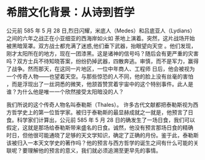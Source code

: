 # 希腊文化背景：从诗到哲学

公元前 585 年 5 月 28 日,烈日闪耀，米底人（Medes）和吕底亚人（Lydians）之间的六年之战正在小亚细亚的西海岸如火如 荼地上演着。突然，这片战场开始 被黑暗笼罩。双方战士都充满了迷惑,他们垂下武器，抬眼望向天空 。他们发现，刚才太阳所在的地方，现在一团漆黑。这是诸神的信号吗？随后会有更严重的灾害吗？双方士兵不待知晓答案，纷纷扔掉武器，四散奔逃。审慎，而不是军力，赢得了战争。然而那天，在这同一片地区，一位中年商人、工程师 日后，他会被视为一个传奇人物——也望着天空。与那些惊恐的人不同，他的脸上没有丝毫的害怕 ，而是浮现出了一丝洞悉的微笑，他颔首赞赏着宇宙中的这个特别事件。此人是谁？为什么他是唯一一个欣然接受太阳暗没的人？

我们所说的这个传奇人物名叫泰勒斯（Thales）。 许多古代文献都把泰勒斯视为西方哲学史上的第一位哲学家。被归于泰勒斯的最显赫成就之一就是，他预言了日食。科学家们计算出，公元前 585 年 5 月 28 日的确发生了一场日食，我们可以假定，这就是那场给泰勒斯带来盛名的日食。诚然，他没有预言那场日食的精确 时日，但他很可能通晓了足够的天文学知识，确定了正确的月份。鉴于此，泰勒斯该被归入一本天文学史的著作吗？他的预言与西方哲学的诞生之间有什么可能的关联呢？要理解他的预言的意义，我们就必须追溯至更早先的事情。

